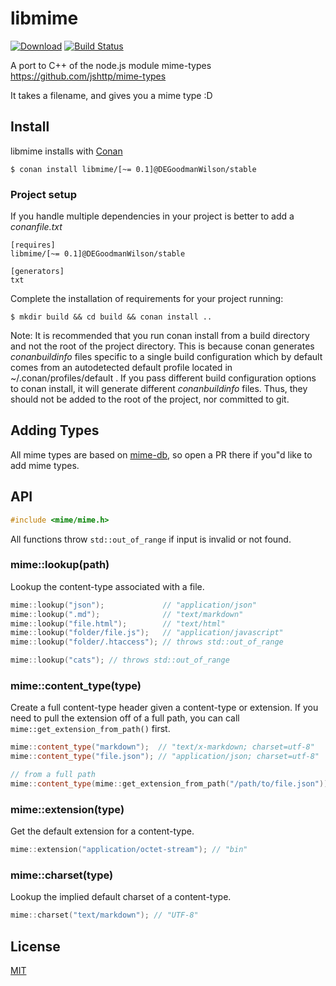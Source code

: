 # libmime

[![Download][conan-image]][conan-url]
[![Build Status][travis-image]][travis-url]

A port to C++ of the node.js module mime-types https://github.com/jshttp/mime-types

It takes a filename, and gives you a mime type :D

## Install
	
libmime installs with [Conan](http://docs.conan.io/en/latest/)

    $ conan install libmime/[~= 0.1]@DEGoodmanWilson/stable

### Project setup

If you handle multiple dependencies in your project is better to add a *conanfile.txt*

    [requires]
    libmime/[~= 0.1]@DEGoodmanWilson/stable

    [generators]
    txt

Complete the installation of requirements for your project running:

    $ mkdir build && cd build && conan install ..

Note: It is recommended that you run conan install from a build directory and not the root of the project directory.  This is because conan generates *conanbuildinfo* files specific to a single build configuration which by default comes from an autodetected default profile located in ~/.conan/profiles/default .  If you pass different build configuration options to conan install, it will generate different *conanbuildinfo* files.  Thus, they should not be added to the root of the project, nor committed to git.


## Adding Types

All mime types are based on [mime-db](https://www.npmjs.com/package/mime-db),
so open a PR there if you"d like to add mime types.

## API

```cpp
#include <mime/mime.h>
```

All functions throw `std::out_of_range` if input is invalid or not found.

### mime::lookup(path)

Lookup the content-type associated with a file.

```cpp
mime::lookup("json");             // "application/json"
mime::lookup(".md");              // "text/markdown"
mime::lookup("file.html");        // "text/html"
mime::lookup("folder/file.js");   // "application/javascript"
mime::lookup("folder/.htaccess"); // throws std::out_of_range

mime::lookup("cats"); // throws std::out_of_range
```

### mime::content_type(type)

Create a full content-type header given a content-type or extension. If you need to pull the extension off of a full path, you can call `mime::get_extension_from_path()` first.

```cpp
mime::content_type("markdown");  // "text/x-markdown; charset=utf-8"
mime::content_type("file.json"); // "application/json; charset=utf-8"

// from a full path
mime::content_type(mime::get_extension_from_path("/path/to/file.json")); // "application/json; charset=utf-8"
```

### mime::extension(type)

Get the default extension for a content-type.

```cpp
mime::extension("application/octet-stream"); // "bin"
```

### mime::charset(type)

Lookup the implied default charset of a content-type.

```cpp
mime::charset("text/markdown"); // "UTF-8"
```

## License

[MIT](LICENSE)

[conan-image]: https://api.bintray.com/packages/degoodmanwilson/opensource/libmime%3ADEGoodmanWilson/images/download.svg
[conan-url]: https://bintray.com/degoodmanwilson/opensource/libmime%3ADEGoodmanWilson/_latestVersion
[travis-image]: https://img.shields.io/travis/DEGoodmanWilson/libmime/master.svg
[travis-url]: https://travis-ci.org/DEGoodmanWilson/libmime
